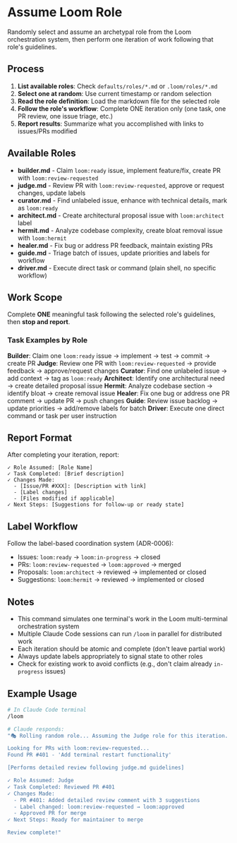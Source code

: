 # Assume Loom Role

Randomly select and assume an archetypal role from the Loom orchestration system, then perform one iteration of work following that role's guidelines.

## Process

1. **List available roles**: Check `defaults/roles/*.md` or `.loom/roles/*.md`
2. **Select one at random**: Use current timestamp or random selection
3. **Read the role definition**: Load the markdown file for the selected role
4. **Follow the role's workflow**: Complete ONE iteration only (one task, one PR review, one issue triage, etc.)
5. **Report results**: Summarize what you accomplished with links to issues/PRs modified

## Available Roles

- **builder.md** - Claim `loom:ready` issue, implement feature/fix, create PR with `loom:review-requested`
- **judge.md** - Review PR with `loom:review-requested`, approve or request changes, update labels
- **curator.md** - Find unlabeled issue, enhance with technical details, mark as `loom:ready`
- **architect.md** - Create architectural proposal issue with `loom:architect` label
- **hermit.md** - Analyze codebase complexity, create bloat removal issue with `loom:hermit`
- **healer.md** - Fix bug or address PR feedback, maintain existing PRs
- **guide.md** - Triage batch of issues, update priorities and labels for workflow
- **driver.md** - Execute direct task or command (plain shell, no specific workflow)

## Work Scope

Complete **ONE** meaningful task following the selected role's guidelines, then **stop and report**.

### Task Examples by Role

**Builder**: Claim one `loom:ready` issue → implement → test → commit → create PR
**Judge**: Review one PR with `loom:review-requested` → provide feedback → approve/request changes
**Curator**: Find one unlabeled issue → add context → tag as `loom:ready`
**Architect**: Identify one architectural need → create detailed proposal issue
**Hermit**: Analyze codebase section → identify bloat → create removal issue
**Healer**: Fix one bug or address one PR comment → update PR → push changes
**Guide**: Review issue backlog → update priorities → add/remove labels for batch
**Driver**: Execute one direct command or task per user instruction

## Report Format

After completing your iteration, report:

```
✓ Role Assumed: [Role Name]
✓ Task Completed: [Brief description]
✓ Changes Made:
  - [Issue/PR #XXX]: [Description with link]
  - [Label changes]
  - [Files modified if applicable]
✓ Next Steps: [Suggestions for follow-up or ready state]
```

## Label Workflow

Follow the label-based coordination system (ADR-0006):

- Issues: `loom:ready` → `loom:in-progress` → closed
- PRs: `loom:review-requested` → `loom:approved` → merged
- Proposals: `loom:architect` → reviewed → implemented or closed
- Suggestions: `loom:hermit` → reviewed → implemented or closed

## Notes

- This command simulates one terminal's work in the Loom multi-terminal orchestration system
- Multiple Claude Code sessions can run `/loom` in parallel for distributed work
- Each iteration should be atomic and complete (don't leave partial work)
- Always update labels appropriately to signal state to other roles
- Check for existing work to avoid conflicts (e.g., don't claim already `in-progress` issues)

## Example Usage

```bash
# In Claude Code terminal
/loom

# Claude responds:
"🎭 Rolling random role... Assuming the Judge role for this iteration.

Looking for PRs with loom:review-requested...
Found PR #401 - 'Add terminal restart functionality'

[Performs detailed review following judge.md guidelines]

✓ Role Assumed: Judge
✓ Task Completed: Reviewed PR #401
✓ Changes Made:
  - PR #401: Added detailed review comment with 3 suggestions
  - Label changed: loom:review-requested → loom:approved
  - Approved PR for merge
✓ Next Steps: Ready for maintainer to merge

Review complete!"
```
